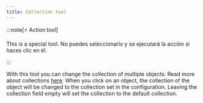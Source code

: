 ```yaml
---
title: Collection tool
---
```


:::note[⚡ Action tool]

This is a special tool.
No puedes seleccionarlo y se ejecutará la acción si haces clic en él.

:::

With this tool you can change the collection of multiple objects. Read more about collections [here](../collections.md).
When you click on an object, the collection of the object will be changed to the collection set in the configuration. Leaving the collection field empty will set the collection to the default collection.
